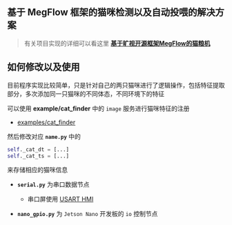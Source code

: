 ## 基于 MegFlow 框架的猫咪检测以及自动投喂的解决方案

> 有关项目实现的详细可以看这里 **[基于旷视开源框架MegFlow的猫粮机](https://sinnammanyo.cn/personal-site/docs/studio/summary/%E7%8C%AB%E7%B2%AE%E6%9C%BA/Cat-food-machine-based-on-MegFLow)**

## 如何修改以及使用

目前程序实现比较简单，只是针对自己的两只猫咪进行了逻辑操作，包括特征提取部分，多次添加同一只猫咪的不同体态，不同环境下的特征

可以使用 **example/cat_finder** 中的 `image` 服务进行猫咪特征的注册

- [examples/cat_finder](https://github.com/rcxxx/MegFlow/tree/master/flow-python/examples/cat_finder)

然后修改对应 **`name.py`** 中的

``` py
self._cat_dt = [...]
self._cat_ts = [...]
```

来存储相应的猫咪信息

- **`serial.py`** 为串口数据节点
  - 串口屏使用 [USART HMI](http://wiki.tjc1688.com/doku.php?id=start)

- **`nano_gpio.py`** 为 `Jetson Nano` 开发板的 `io` 控制节点

